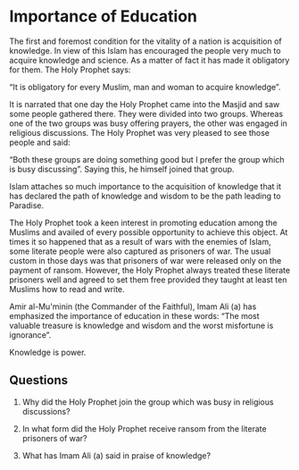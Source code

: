 Importance of Education
=======================

The first and foremost condition for the vitality of a nation is
acquisition of knowledge. In view of this Islam has encouraged the
people very much to acquire knowledge and science. As a matter of fact
it has made it obligatory for them. The Holy Prophet says:

“It is obligatory for every Muslim, man and woman to acquire knowledge”.

It is narrated that one day the Holy Prophet came into the Masjid and
saw some people gathered there. They were divided into two groups.
Whereas one of the two groups was busy offering prayers, the other was
engaged in religious discussions. The Holy Prophet was very pleased to
see those people and said:

“Both these groups are doing something good but I prefer the group which
is busy discussing”. Saying this, he himself joined that group.

Islam attaches so much importance to the acquisition of knowledge that
it has declared the path of knowledge and wisdom to be the path leading
to Paradise.

The Holy Prophet took a keen interest in promoting education among the
Muslims and availed of every possible opportunity to achieve this
object. At times it so happened that as a result of wars with the
enemies of Islam, some literate people were also captured as prisoners
of war. The usual custom in those days was that prisoners of war were
released only on the payment of ransom. However, the Holy Prophet always
treated these literate prisoners well and agreed to set them free
provided they taught at least ten Muslims how to read and write.

Amir al-Mu'minin (the Commander of the Faithful), Imam Ali (a) has
emphasized the importance of education in these words: “The most
valuable treasure is knowledge and wisdom and the worst misfortune is
ignorance”.

Knowledge is power.

Questions
---------

1. Why did the Holy Prophet join the group which was busy in religious
discussions?

2. In what form did the Holy Prophet receive ransom from the literate
prisoners of war?

3. What has Imam Ali (a) said in praise of knowledge?


